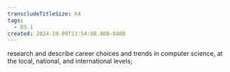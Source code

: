 ```yaml
---
transcludeTitleSize: h4
tags:
  - D3.1
created: 2024-10-09T13:54:08.000-0400
---
```

research and describe career choices and trends in computer science, at the local, national, and international levels;